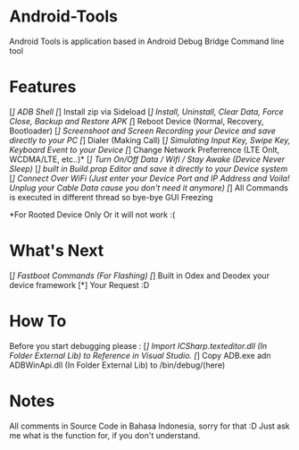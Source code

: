 # Android-Tools
Android Tools is application based in Android Debug Bridge Command line tool

# Features
[*] ADB Shell
[*] Install zip via Sideload
[*] Install, Uninstall, Clear Data, Force Close, Backup and Restore APK
[*] Reboot Device (Normal, Recovery, Bootloader)
[*] Screenshoot and Screen Recording your Device and save directly to your PC
[*] Dialer (Making Call)
[*] Simulating Input Key, Swipe Key, Keyboard Event to your Device
[*] Change Network Preferrence (LTE Onlt, WCDMA/LTE, etc..)*
[*] Turn On/Off Data / Wifi / Stay Awake (Device Never Sleep)*
[*] built in Build.prop Editor and save it directly to your Device system*
[*] Connect Over WiFi 
(Just enter your Device Port and IP Address and Voila! Unplug your Cable Data cause you don't need it anymore)
[*] All Commands is executed in different thread so bye-bye GUI Freezing

*For Rooted Device Only Or it will not work :(

# What's Next
[*] Fastboot Commands (For Flashing)
[*] Built in Odex and Deodex your device framework
[*] Your Request :D


# How To
Before you start debugging please :
[*] Import ICSharp.texteditor.dll (In Folder External Lib) to Reference in Visual Studio.
[*] Copy ADB.exe adn ADBWinApi.dll (In Folder External Lib) to /bin/debug/(here)

# Notes

All comments in Source Code in Bahasa Indonesia, sorry for that :D
Just ask me what is the function for, if you don't understand.
